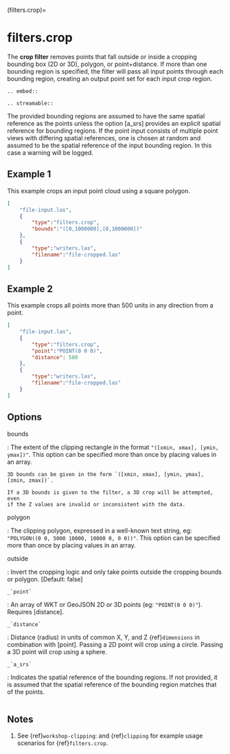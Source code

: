 (filters.crop)=

# filters.crop

The **crop filter** removes points that fall outside or inside a
cropping bounding
box (2D or 3D), polygon, or point+distance.  If more than one bounding region is
specified, the filter will pass all input points through each bounding region,
creating an output point set for each input crop region.

```{eval-rst}
.. embed::
```

```{eval-rst}
.. streamable::
```

The provided bounding regions are assumed to have the same spatial reference
as the points unless the option [a_srs] provides an explicit spatial reference
for bounding regions.
If the point input consists of multiple point views with differing
spatial references, one is chosen at random and assumed to be the
spatial reference of the input bounding region.  In this case a warning will
be logged.

## Example 1

This example crops an input point cloud using a square polygon.

```json
[
    "file-input.las",
    {
        "type":"filters.crop",
        "bounds":"([0,1000000],[0,1000000])"
    },
    {
        "type":"writers.las",
        "filename":"file-cropped.las"
    }
]
```

## Example 2

This example crops all points more than 500 units in any direction from a point.

```json
[
    "file-input.las",
    {
        "type":"filters.crop",
        "point":"POINT(0 0 0)",
        "distance": 500
    },
    {
        "type":"writers.las",
        "filename":"file-cropped.las"
    }
]
```

## Options

bounds

: The extent of the clipping rectangle in the format
  `"([xmin, xmax], [ymin, ymax])"`.  This option can be specified more than
  once by placing values in an array.

  ```{note}
  3D bounds can be given in the form `([xmin, xmax], [ymin, ymax], [zmin, zmax])`.
  ```

  ```{warning}
  If a 3D bounds is given to the filter, a 3D crop will be attempted, even
  if the Z values are invalid or inconsistent with the data.
  ```

polygon

: The clipping polygon, expressed in a well-known text string,
  eg: `"POLYGON((0 0, 5000 10000, 10000 0, 0 0))"`.  This option can be
  specified more than once by placing values in an array.

outside

: Invert the cropping logic and only take points outside the cropping
  bounds or polygon. \[Default: false\]

`` _`point` ``

: An array of WKT or GeoJSON 2D or 3D points (eg: `"POINT(0 0 0)"`). Requires [distance].

`` _`distance` ``

: Distance (radius) in units of common X, Y, and Z {ref}`dimensions` in combination with [point]. Passing a 2D point will crop using a circle. Passing a 3D point will crop using a sphere.

`` _`a_srs` ``

: Indicates the spatial reference of the bounding regions.  If not provided,
  it is assumed that the spatial reference of the bounding region matches
  that of the points.

```{include} filter_opts.md
```

## Notes

1. See {ref}`workshop-clipping`: and {ref}`clipping` for example usage scenarios for {ref}`filters.crop`.

